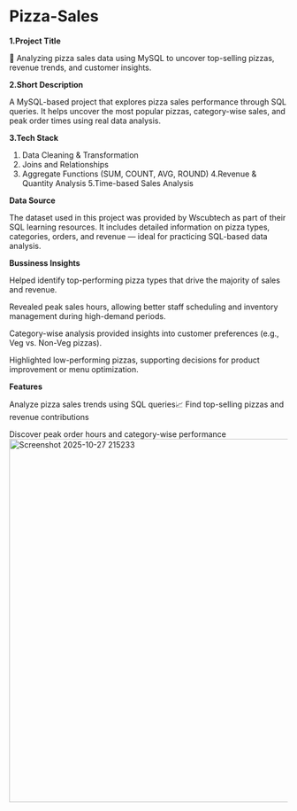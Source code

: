 # Pizza-Sales
**1.Project Title**

🍕 Analyzing pizza sales data using MySQL to uncover top-selling pizzas, revenue trends, and customer insights.

**2.Short Description**

A MySQL-based project that explores pizza sales performance through SQL queries. 
It helps uncover the most popular pizzas, category-wise sales, and peak order times using real data analysis.

**3.Tech Stack**

1. Data Cleaning & Transformation
2. Joins and Relationships
3. Aggregate Functions (SUM, COUNT, AVG, ROUND)
4.Revenue & Quantity Analysis
5.Time-based Sales Analysis

**Data Source**

The dataset used in this project was provided by Wscubtech as part of their SQL learning resources. 
It includes detailed information on pizza types, categories, orders, and revenue — ideal for practicing SQL-based data analysis.

**Bussiness Insights**

Helped identify top-performing pizza types that drive the majority of sales and revenue.

Revealed peak sales hours, allowing better staff scheduling and inventory management during high-demand periods.

Category-wise analysis provided insights into customer preferences (e.g., Veg vs. Non-Veg pizzas).

Highlighted low-performing pizzas, supporting decisions for product improvement or menu optimization.

**Features**

Analyze pizza sales trends using SQL queries📈
Find top-selling pizzas and revenue contributions

Discover peak order hours and category-wise performance
<img width="1115" height="656" alt="Screenshot 2025-10-27 215233" src="https://github.com/user-attachments/assets/857b8fb7-4221-40a6-b5e1-8c8ed0b7de53" />
